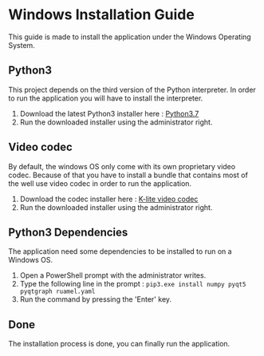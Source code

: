 # Windows Installation Guide
This guide is made to install the application under the Windows Operating System.

## Python3
This project depends on the third version of the Python interpreter.
In order to run the application you will have to install the interpreter.

1. Download the latest Python3 installer here : [Python3.7][python3.7-installer]
2. Run the downloaded installer using the administrator right.

## Video codec
By default, the windows OS only come with its own proprietary video codec. Because of that you have to install a bundle 
that contains most of the well use video codec in order to run the application.

1. Download the codec installer here : [K-lite video codec][video-codec-installer]
2. Run the downloaded installer using the administrator right.

## Python3 Dependencies 
The application need some dependencies to be installed to run on a Windows OS.

1. Open a PowerShell prompt with the administrator writes.
2. Type the following line in the prompt : ```pip3.exe install numpy pyqt5 pyqtgraph ruamel.yaml```
3. Run the command by pressing the 'Enter' key.

## Done
The installation process is done, you can finally run the application.

[python3.7-installer]: https://www.python.org/downloads/windows/
[video-codec-installer]: https://www.codecguide.com/download_k-lite_codec_pack_basic.htm